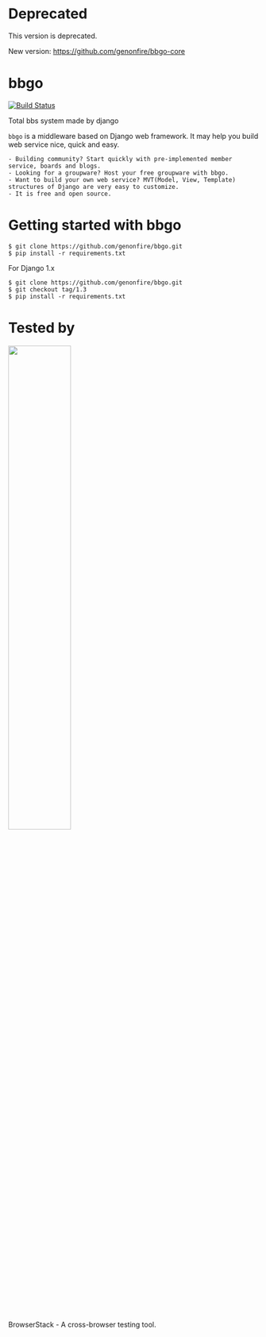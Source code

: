 # Deprecated
This version is deprecated.

New version: https://github.com/genonfire/bbgo-core


# bbgo
[![Build Status](https://travis-ci.org/genonfire/bbgo.svg?branch=master)](https://travis-ci.org/genonfire/bbgo)

Total bbs system made by django


`bbgo` is a middleware based on Django web framework. It may help you build web service nice, quick and easy.

    - Building community? Start quickly with pre-implemented member service, boards and blogs.
    - Looking for a groupware? Host your free groupware with bbgo.
    - Want to build your own web service? MVT(Model, View, Template) structures of Django are very easy to customize.
    - It is free and open source.

# Getting started with bbgo

    $ git clone https://github.com/genonfire/bbgo.git
    $ pip install -r requirements.txt

For Django 1.x

    $ git clone https://github.com/genonfire/bbgo.git
    $ git checkout tag/1.3
    $ pip install -r requirements.txt


# Tested by
<a href="https://www.browserstack.com/">
<img src="./docs/browserstack.png" width="50%">
</a>

BrowserStack - A cross-browser testing tool.
